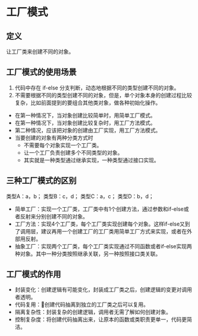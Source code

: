 # 工厂模式

## 定义
让工厂类来创建不同的对象。

## 工厂模式的使用场景
1. 代码中存在 if-else 分支判断，动态地根据不同的类型创建不同的对象。
2. 不需要根据不同的类型创建不同的对象，但是，单个对象本身的创建过程比较复杂，比如前面提到的要组合其他类对象，做各种初始化操作。

- 在第一种情况下，当对象创建比较简单时，用简单工厂模式。
- 在第一种情况下，当对象创建比较复杂时，用工厂方法模式。
- 第二种情况，应该把对象的创建由工厂实现，用工厂方法模式。
- 当要创建的对象有两种分类方式时
    - 不需要每个对象实现一个工厂类。
    - 让一个工厂负责创建多个不同类型的对象。
    - 其实就是一种类型通过继承实现，一种类型通过接口实现。

## 三种工厂模式的区别
类型A：a，b；
类型B：c，d；
类型C：a，c；
类型D：b，d；

- 简单工厂：实现一个工厂类，工厂类中有1个创建方法，通过参数和if-else或者反射来分别创建不同的对象。
- 工厂方法：实现4个工厂类，每个工厂类实现创建每个对象。这样if-else又到了调用层，建议再用一个创建工厂的工厂类用简单工厂方式来实现，或者在外部用反射。
- 抽象工厂：实现两个工厂类，每个工厂类实现通过不同函数或者if-else实现两种对象。其中一种分类按照继承关联，另一种按照接口类关联。

## 工厂模式的作用
- 封装变化：创建逻辑有可能变化，封装成工厂类之后，创建逻辑的变更对调用者透明。
- 代码复用：创建代码抽离到独立的工厂类之后可以复用。
- 隔离复杂性：封装复杂的创建逻辑，调用者无需了解如何创建对象。
- 控制复杂度：将创建代码抽离出来，让原本的函数或类职责更单一，代码更简洁。